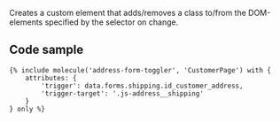 Creates a custom element that adds/removes a class to/from the DOM-elements specified by the selector on change.

## Code sample

```
{% include molecule('address-form-toggler', 'CustomerPage') with {
    attributes: {
        'trigger': data.forms.shipping.id_customer_address,
        'trigger-target': '.js-address__shipping'
    }
} only %}
```
